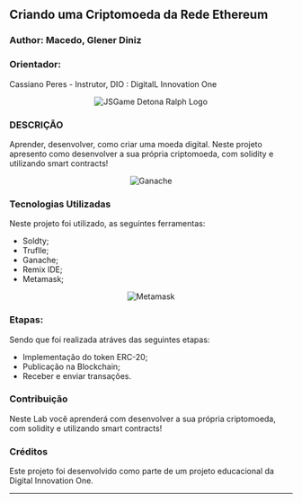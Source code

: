 ## Criando uma Criptomoeda da Rede Ethereum
### Author: Macedo, Glener Diniz

### Orientador:
Cassiano Peres - Instrutor, DIO : DigitalL Innovation One

<p align="center">
  <img src="https://github.com/digitalinnovationone/jsgame-detona-ralph/raw/main/assets/images/logo.png" alt="JSGame Detona Ralph Logo">
</p>

### DESCRIÇÃO
Aprender, desenvolver, como criar uma moeda digital. 
Neste projeto apresento como desenvolver a sua própria criptomoeda, com solidity e utilizando smart contracts!

<p align="center">
  <img src="https://github.com/gdmacedo/Glener-Talk/Ganache.jpg" alt="Ganache">
</p>


### Tecnologias Utilizadas
Neste projeto foi utilizado, as seguintes ferramentas:
- Soldty;
- Truflle;
- Ganache;
- Remix IDE;
- Metamask;

<p align="center">
  <img src="https://github.com/gdmacedo/Glener-Talk/Ganache.jpg" alt="Metamask">
</p>


### Etapas:
Sendo que foi realizada atráves das seguintes etapas:
- Implementação do token ERC-20;
- Publicação na Blockchain;
- Receber e enviar transações.

### Contribuição
Neste Lab você aprenderá com desenvolver a sua própria criptomoeda, com solidity e utilizando smart contracts!


### Créditos

Este projeto foi desenvolvido como parte de um projeto educacional da Digital Innovation One.

---
